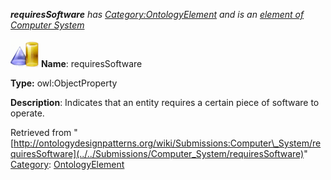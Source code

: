 ___requiresSoftware__ has [Category:OntologyElement](../../Category/OntologyElement "Category:OntologyElement") and is an [element of](../../Property/ElementOf "Property:ElementOf") [Computer System](../../Submissions/Computer_System "Submissions:Computer System")_


  




[![ObjectProperty](../../images/thumb/c/c3/ObjectProperty.gif/45px-ObjectProperty.gif)](../../Image/ObjectProperty.gif "ObjectProperty")
__Name__: requiresSoftware 


__Type:__ owl:ObjectProperty 


__Description__: Indicates that an entity requires a certain piece of software to operate. 





Retrieved from "[http://ontologydesignpatterns.org/wiki/Submissions:Computer\_System/requiresSoftware](../../Submissions/Computer_System/requiresSoftware)"
 [Category](http://ontologydesignpatterns.org/wiki/Special:Categories "Special:Categories"): [OntologyElement](../../Category/OntologyElement "Category:OntologyElement")